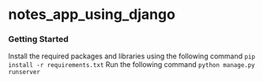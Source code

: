# notes_app_using_django

### Getting Started
Install the required packages and libraries using the following command ```pip install -r requirements.txt```
Run the following command ```python manage.py runserver``` 
